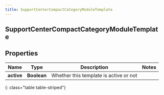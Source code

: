 ```yaml
---
title: SupportCenterCompactCategoryModuleTemplate
---
```

## SupportCenterCompactCategoryModuleTemplate


## Properties

| Name | Type | Description | Notes |
| ------------ | ------------- | ------------- | ------------- |
| **active** | <!----><!---->**Boolean**<!----> | Whether this template is active or not |  |
{: class="table table-striped"}



